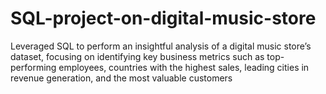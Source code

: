 # SQL-project-on-digital-music-store
Leveraged SQL to perform an insightful analysis of a digital music store’s dataset, focusing on identifying key business metrics such as top-performing employees, countries with the highest sales, leading cities in revenue generation, and the most valuable customers
